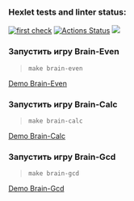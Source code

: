 ### Hexlet tests and linter status:
[![first check](https://github.com/Hikitoc54/php-project-lvl1/actions/workflows/myWorkflow.yml/badge.svg)](https://github.com/Hikitoc54/php-project-lvl1/actions/workflows/myWorkflow.yml)
[![Actions Status](https://github.com/Hikitoc54/php-project-lvl1/workflows/hexlet-check/badge.svg)](https://github.com/Hikitoc54/php-project-lvl1/actions)
<a href="https://codeclimate.com/github/codeclimate/codeclimate/maintainability"><img src="https://api.codeclimate.com/v1/badges/a99a88d28ad37a79dbf6/maintainability" /></a>
### Запустить игру Brain-Even
> ```make brain-even```

<a target="_blank" href="https://asciinema.org/a/PGELz8mjIjpKaAjmlsQE7xLRr">Demo Brain-Even<a>
<br />
### Запустить игру Brain-Calc
> ```make brain-calc```
  
<a target="_blank" href="https://asciinema.org/a/hTdTr9hL70xJFvGjeEtRSpH49">Demo Brain-Calc<a>
<br />

  ### Запустить игру Brain-Gcd
> ```make brain-gcd```
  
<a target="_blank" href="https://asciinema.org/a/lpiTyQWtdwr3IYwrd0Ihx9eRc">Demo Brain-Gcd<a>
<br />

